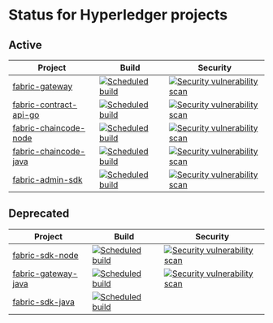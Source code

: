 # Status for Hyperledger projects

## Active

| Project | Build | Security
|---|---|---|
| [fabric-gateway](https://github.com/hyperledger/fabric-gateway) | [![Scheduled build](https://github.com/hyperledger/fabric-gateway/actions/workflows/schedule.yml/badge.svg)](https://github.com/hyperledger/fabric-gateway/actions/workflows/schedule.yml) | [![Security vulnerability scan](https://github.com/hyperledger/fabric-gateway/actions/workflows/vulnerability-scan.yml/badge.svg)](https://github.com/hyperledger/fabric-gateway/actions/workflows/vulnerability-scan.yml) |
| [fabric-contract-api-go](https://github.com/hyperledger/fabric-contract-api-go) | [![Scheduled build](https://github.com/hyperledger/fabric-contract-api-go/actions/workflows/schedule.yml/badge.svg)](https://github.com/hyperledger/fabric-contract-api-go/actions/workflows/schedule.yml) | [![Security vulnerability scan](https://github.com/hyperledger/fabric-contract-api-go/actions/workflows/vulnerability-scan.yml/badge.svg)](https://github.com/hyperledger/fabric-contract-api-go/actions/workflows/vulnerability-scan.yml) |
| [fabric-chaincode-node](https://github.com/hyperledger/fabric-chaincode-node) | [![Scheduled build](https://github.com/hyperledger/fabric-chaincode-node/actions/workflows/schedule.yaml/badge.svg)](https://github.com/hyperledger/fabric-chaincode-node/actions/workflows/schedule.yaml) | [![Security vulnerability scan](https://github.com/hyperledger/fabric-chaincode-node/actions/workflows/vulnerability-scan.yaml/badge.svg)](https://github.com/hyperledger/fabric-chaincode-node/actions/workflows/vulnerability-scan.yaml) |
| [fabric-chaincode-java](https://github.com/hyperledger/fabric-chaincode-java) | [![Scheduled build](https://github.com/hyperledger/fabric-chaincode-java/actions/workflows/schedule.yml/badge.svg)](https://github.com/hyperledger/fabric-chaincode-java/actions/workflows/schedule.yml) | [![Security vulnerability scan](https://github.com/hyperledger/fabric-chaincode-java/actions/workflows/scheduled-scan.yml/badge.svg)](https://github.com/hyperledger/fabric-chaincode-java/actions/workflows/scheduled-scan.yml) |
| [fabric-admin-sdk](https://github.com/hyperledger/fabric-admin-sdk) | [![Scheduled build](https://github.com/hyperledger/fabric-admin-sdk/actions/workflows/schedule.yml/badge.svg)](https://github.com/hyperledger/fabric-admin-sdk/actions/workflows/schedule.yml) | [![Security vulnerability scan](https://github.com/hyperledger/fabric-admin-sdk/actions/workflows/vulnerability-scan.yml/badge.svg)](https://github.com/hyperledger/fabric-admin-sdk/actions/workflows/vulnerability-scan.yml) |

## Deprecated

| Project | Build | Security
|---|---|---|
| [fabric-sdk-node](https://github.com/hyperledger/fabric-sdk-node) | [![Scheduled build](https://github.com/hyperledger/fabric-sdk-node/actions/workflows/scheduled.yml/badge.svg)](https://github.com/hyperledger/fabric-sdk-node/actions/workflows/scheduled.yml) | [![Security vulnerability scan](https://github.com/hyperledger/fabric-sdk-node/actions/workflows/vulnerability_scan.yml/badge.svg)](https://github.com/hyperledger/fabric-sdk-node/actions/workflows/vulnerability_scan.yml) |
| [fabric-gateway-java](https://github.com/hyperledger/fabric-gateway-java) | [![Scheduled build](https://github.com/hyperledger/fabric-gateway-java/actions/workflows/schedule.yml/badge.svg)](https://github.com/hyperledger/fabric-gateway-java/actions/workflows/schedule.yml) | [![Security vulnerability scan](https://github.com/hyperledger/fabric-gateway-java/actions/workflows/vulnerability-scan.yml/badge.svg)](https://github.com/hyperledger/fabric-gateway-java/actions/workflows/vulnerability-scan.yml) |
| [fabric-sdk-java](https://github.com/hyperledger/fabric-sdk-java) | [![Scheduled build](https://github.com/hyperledger/fabric-sdk-java/actions/workflows/schedule.yml/badge.svg)](https://github.com/hyperledger/fabric-sdk-java/actions/workflows/schedule.yml) | |
